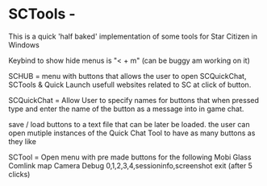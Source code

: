 # SCTools -

This is a quick 'half baked' implementation of some tools for Star Citizen in Windows 

Keybind to show hide menus is "< + m"  (can be buggy am working on it)

SCHUB = menu with buttons that allows the user to open SCQuickChat, SCTools & Quick Launch usefull websites related to SC at click of button.

SCQuickChat = Allow User to specify names for buttons that when pressed type and enter the name of the button as a message into in game chat. 

save / load buttons to a text file that can be later be loaded.
the user can open mutiple instances of the Quick Chat Tool to have as many buttons as they like 

SCTool = Open menu with pre made buttons for the following 
    Mobi Glass 
    Comlink
    map
    Camera
    Debug 0,1,2,3,4,sessioninfo,screenshot
    exit (after 5 clicks)
    
    

